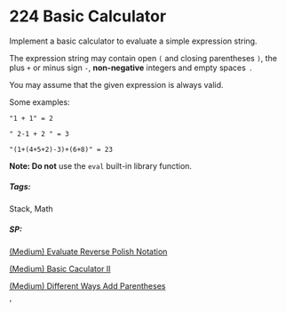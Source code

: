 # 224 Basic Calculator

Implement a basic calculator to evaluate a simple expression string.

The expression string may contain open `(` and closing parentheses `)`, the plus `+` or minus sign `-`, **non-negative** integers and empty spaces` `.

You may assume that the given expression is always valid.

Some examples:

``` 
"1 + 1" = 2

" 2-1 + 2 " = 3

"(1+(4+5+2)-3)+(6+8)" = 23
```

**Note: Do not** use the `eval` built-in library function.

##### Tags:

Stack, Math

##### SP:

[(Medium) Evaluate Reverse Polish Notation](https://leetcode.com/problems/evaluate-reverse-polish-notation/)

[(Medium) Basic Caculator II](https://leetcode.com/problems/basic-calculator-ii/)

[(Medium) Different Ways Add Parentheses](https://leetcode.com/problems/different-ways-to-add-parentheses/)

'